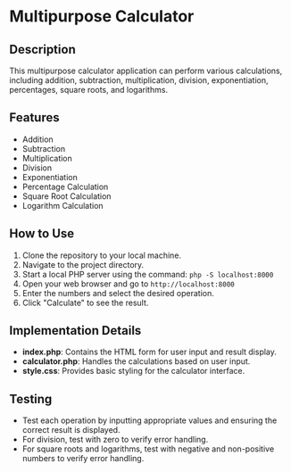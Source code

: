 # Multipurpose Calculator

## Description
This multipurpose calculator application can perform various calculations, including addition, subtraction, multiplication, division, exponentiation, percentages, square roots, and logarithms. 

## Features
- Addition
- Subtraction
- Multiplication
- Division
- Exponentiation
- Percentage Calculation
- Square Root Calculation
- Logarithm Calculation

## How to Use
1. Clone the repository to your local machine.
2. Navigate to the project directory.
3. Start a local PHP server using the command: `php -S localhost:8000`
4. Open your web browser and go to `http://localhost:8000`
5. Enter the numbers and select the desired operation.
6. Click "Calculate" to see the result.

## Implementation Details
- **index.php**: Contains the HTML form for user input and result display.
- **calculator.php**: Handles the calculations based on user input.
- **style.css**: Provides basic styling for the calculator interface.

## Testing
- Test each operation by inputting appropriate values and ensuring the correct result is displayed.
- For division, test with zero to verify error handling.
- For square roots and logarithms, test with negative and non-positive numbers to verify error handling.
